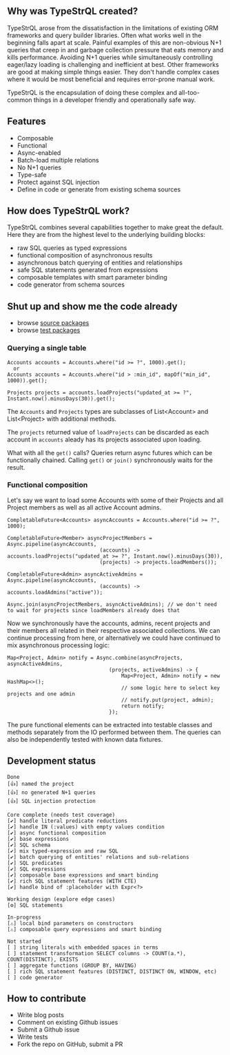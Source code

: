 ## Why was TypeStrQL created?

TypeStrQL arose from the dissatisfaction in the limitations of existing ORM frameworks and query builder libraries. Often what works well in the beginning falls apart at scale. Painful examples of this are non-obvious N+1 queries that creep in and garbage collection pressure that eats memory and kills performance. Avoiding N+1 queries while simultaneously controlling eager/lazy loading is challenging and inefficient at best. Other frameworks are good at making simple things easier. They don't handle complex cases where it would be most beneficial and requires error-prone manual work.

TypeStrQL is the encapsulation of doing these complex and all-too-common things in a developer friendly and operationally safe way.

## Features

* Composable
* Functional
* Async-enabled
* Batch-load multiple relations
* No N+1 queries
* Type-safe
* Protect against SQL injection
* Define in code or generate from existing schema sources

## How does TypeStrQL work?

TypeStrQL combines several capabilities together to make great the default. Here they are from the highest level to the underlying building blocks:

* raw SQL queries as typed expressions
* functional composition of asynchronous results
* asynchronous batch querying of entities and relationships
* safe SQL statements generated from expressions
* composable templates with smart parameter binding
* code generator from schema sources

## Shut up and show me the code already

* browse [source packages](https://github.com/karmakaze/TypeStrQL/tree/master/src/main/java/org/keithkim/typestrql)
* browse [test packages](https://github.com/karmakaze/TypeStrQL/tree/master/src/test/java/org/keithkim/typestrql)

### Querying a single table

```
Accounts accounts = Accounts.where("id >= ?", 1000).get();
  or
Accounts accounts = Accounts.where("id > :min_id", mapOf("min_id", 1000)).get();

Projects projects = accounts.loadProjects("updated_at >= ?", Instant.now().minusDays(30)).get();
```
The `Accounts` and `Projects` types are subclasses of List&lt;Account&gt; and List&lt;Project&gt; with additional methods.

The `projects` returned value of `loadProjects` can be discarded as each account in `accounts` aleady has its projects associated upon loading.

What with all the `get()` calls? Queries return async futures which can be functionally chained. Calling `get()` or `join()` synchronously waits for the result.

### Functional composition

Let's say we want to load some Accounts with some of their Projects and all Project members as well as all active Account admins.

```
CompletableFuture<Accounts> asyncAccounts = Accounts.where("id >= ?", 1000);

CompletableFuture<Member> asyncProjectMembers = Async.pipeline(asyncAccounts,
                              (accounts) -> accounts.loadProjects("updated_at >= ?", Instant.now().minusDays(30)),
                              (projects) -> projects.loadMembers());

CompletableFuture<Admin> asyncActiveAdmins = Async.pipeline(asyncAccounts,
                              (accounts) -> accounts.loadAdmins("active"));

Async.join(asyncProjectMembers, asyncActiveAdmins); // we don't need to wait for projects since loadMembers already does that
```

Now we synchronously have the accounts, admins, recent projects and their members all related in their respective associated collections. We can continue processing from here, or alternatively we could have continued to mix asynchronous processing logic:

```
Map<Project, Admin> notify = Async.combine(asyncProjects, asyncActiveAdmins,
                                 (projects, activeAdmins) -> {
                                     Map<Project, Admin> notify = new HashMap<>();
                                     // some logic here to select key projects and one admin
                                     // notify.put(project, admin);
                                     return notify;
                                 });
```

The pure functional elements can be extracted into testable classes and methods separately from the IO performed between them.
The queries can also be independently tested with known data fixtures.

## Development status
```
Done
[👍] named the project
[👍] no generated N+1 queries
[👍] SQL injection protection

Core complete (needs test coverage)
[✔] handle literal predicate reductions
[✔] handle IN (:values) with empty values condition
[✔] async functional composition
[✔] base expressions
[✔] SQL schema
[✔] mix typed-expression and raw SQL
[✔] batch querying of entities' relations and sub-relations
[✔] SQL predicates
[✔] SQL expressions
[✔] composable base expressions and smart binding
[✔] rich SQL statement features (WITH CTE)
[✔] handle bind of :placeholder with Expr<?>

Working design (explore edge cases)
[⚙] SQL statements

In-progress
[⚠] local bind parameters on constructors
[⚠] composable query expressions and smart binding

Not started
[ ] string literals with embedded spaces in terms
[ ] statement transformation SELECT columns -> COUNT(a.*), COUNT(DISTINCT), EXISTS
[ ] aggregate functions (GROUP BY, HAVING)
[ ] rich SQL statement features (DISTINCT, DISTINCT ON, WINDOW, etc)
[ ] code generator
```

## How to contribute

* Write blog posts
* Comment on existing Github issues
* Submit a Github issue
* Write tests
* Fork the repo on GitHub, submit a PR
